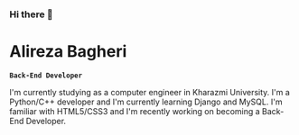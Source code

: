 ### Hi there 👋

# Alireza Bagheri
**`Back-End Developer`**

I'm currently studying as a computer engineer in Kharazmi University.
I'm a Python/C++ developer and I'm currently learning Django and MySQL. I'm familiar with HTML5/CSS3 and I'm recently working on becoming a Back-End Developer.
<!--
**ABGH004/ABGH004** is a ✨ _special_ ✨ repository because its `README.md` (this file) appears on your GitHub profile.

Here are some ideas to get you started:

- 🔭 I’m currently working on ...
- 🌱 I’m currently learning ...
- 👯 I’m looking to collaborate on ...
- 🤔 I’m looking for help with ...
- 💬 Ask me about ...
- 📫 How to reach me: ...
- 😄 Pronouns: ...
- ⚡ Fun fact: ...
-->
